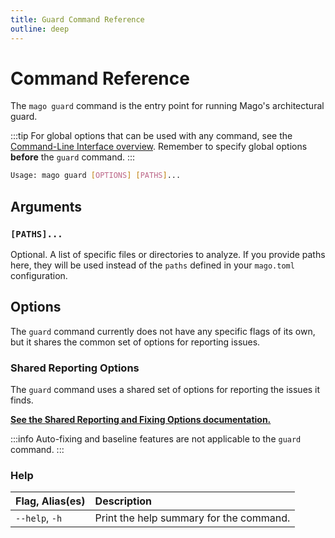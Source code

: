 ```yaml
---
title: Guard Command Reference
outline: deep
---
```


# Command Reference

The `mago guard` command is the entry point for running Mago's architectural guard.

:::tip
For global options that can be used with any command, see the [Command-Line Interface overview](/fundamentals/command-line-interface.md). Remember to specify global options **before** the `guard` command.
:::

```sh
Usage: mago guard [OPTIONS] [PATHS]...
```

## Arguments

### `[PATHS]...`

Optional. A list of specific files or directories to analyze. If you provide paths here, they will be used instead of the `paths` defined in your `mago.toml` configuration.

## Options

The `guard` command currently does not have any specific flags of its own, but it shares the common set of options for reporting issues.

### Shared Reporting Options

The `guard` command uses a shared set of options for reporting the issues it finds.

[**See the Shared Reporting and Fixing Options documentation.**](/fundamentals/shared-reporting-options.md)

:::info
Auto-fixing and baseline features are not applicable to the `guard` command.
:::

### Help

| Flag, Alias(es) | Description                             |
| :-------------- | :-------------------------------------- |
| `--help`, `-h`  | Print the help summary for the command. |
